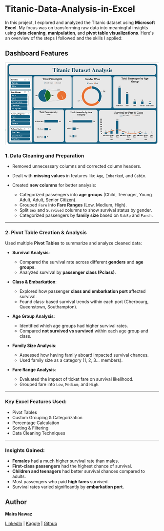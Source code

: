 # Titanic-Data-Analysis-in-Excel


In this project, I explored and analyzed the Titanic dataset using **Microsoft Excel**. My focus was on transforming raw data into meaningful insights using **data cleaning**, **manipulation**, and **pivot table visualizations**. Here's an overview of the steps I followed and the skills I applied:

## Dashboard Features

![Dashboard Preview](https://github.com/Maira-Nawaz/Titanic-Data-Analysis-in-Excel/blob/main/Titanic%20Data%20Analysis.png)

###  1. Data Cleaning and Preparation

* Removed unnecessary columns and corrected column headers.
* Dealt with **missing values** in features like `Age`, `Embarked`, and `Cabin`.
* Created **new columns** for better analysis:

  * Categorized passengers into **age groups** (Child, Teenager, Young Adult, Adult, Senior Citizen).
  * Grouped `Fare` into **Fare Ranges** (Low, Medium, High).
  * Split `Sex` and `Survived` columns to show survival status by gender.
  * Categorized passengers by **family size** based on `SibSp` and `Parch`.

---

###  2. Pivot Table Creation & Analysis

Used multiple **Pivot Tables** to summarize and analyze cleaned data:

* **Survival Analysis**:

  * Compared the survival rate across different **genders** and **age groups**.
  * Analyzed survival by **passenger class (Pclass)**.

* **Class & Embarkation**:

  * Explored how passenger **class and embarkation port** affected survival.
  * Found class-based survival trends within each port (Cherbourg, Queenstown, Southampton).

* **Age Group Analysis**:

  * Identified which age groups had higher survival rates.
  * Compared **not survived vs survived** within each age group and class.

* **Family Size Analysis**:

  * Assessed how having family aboard impacted survival chances.
  * Used family size as a category (1, 2, 3... members).

* **Fare Range Analysis**:

  * Evaluated the impact of ticket fare on survival likelihood.
  * Grouped fare into `Low`, `Medium`, and `High`.

---

###  Key Excel Features Used:

* Pivot Tables
* Custom Grouping & Categorization
* Percentage Calculation
* Sorting & Filtering
* Data Cleaning Techniques

---

###  Insights Gained:

* **Females** had a much higher survival rate than males.
* **First-class passengers** had the highest chance of survival.
* **Children and teenagers** had better survival chances compared to adults.
* Most passengers who paid **high fares** survived.
* Survival rates varied significantly by **embarkation port**.



##  Author

**Maira Nawaz**

[LinkedIn](https://www.linkedin.com/in/mairanawaz/) | [Kaggle](https://www.kaggle.com/mairanawaz) | [Github](https://github.com/Maira-Nawaz)

